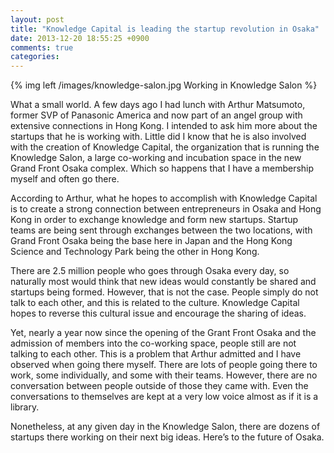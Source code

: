 ```yaml
---
layout: post
title: "Knowledge Capital is leading the startup revolution in Osaka"
date: 2013-12-20 18:55:25 +0900
comments: true
categories: 
---
```


{% img left /images/knowledge-salon.jpg Working in Knowledge Salon %}

What a small world. A few days ago I had lunch with Arthur Matsumoto, former SVP of Panasonic America and now part of an angel group with extensive connections in Hong Kong. I intended to ask him more about the startups that he is working with. Little did I know that he is also involved with the creation of Knowledge Capital, the organization that is running the Knowledge Salon, a large co-working and incubation space in the new Grand Front Osaka complex. Which so happens that I have a membership myself and often go there.

<!--more--> 

According to Arthur, what he hopes to accomplish with Knowledge Capital is to create a strong connection between entrepreneurs in Osaka and Hong Kong in order to exchange knowledge and form new startups.  Startup teams are being sent through exchanges between the two locations, with Grand Front Osaka being the base here in Japan and the Hong Kong Science and Technology Park being the other in Hong Kong.

There are 2.5 million people who goes through Osaka every day, so naturally most would think that new ideas would constantly be shared and startups being formed. However, that is not the case. People simply do not talk to each other, and this is related to the culture. Knowledge Capital hopes to reverse this cultural issue and encourage the sharing of ideas.

Yet, nearly a year now since the opening of the Grant Front Osaka and the admission of members into the co-working space, people still are not talking to each other. This is a problem that Arthur admitted and I have observed when going there myself. There are lots of people going there to work, some individually, and some with their teams. However, there are no conversation between people outside of those they came with. Even the conversations to themselves are kept at a very low voice almost as if it is a library.

Nonetheless, at any given day in the Knowledge Salon, there are dozens of startups there working on their next big ideas. Here’s to the future of Osaka.